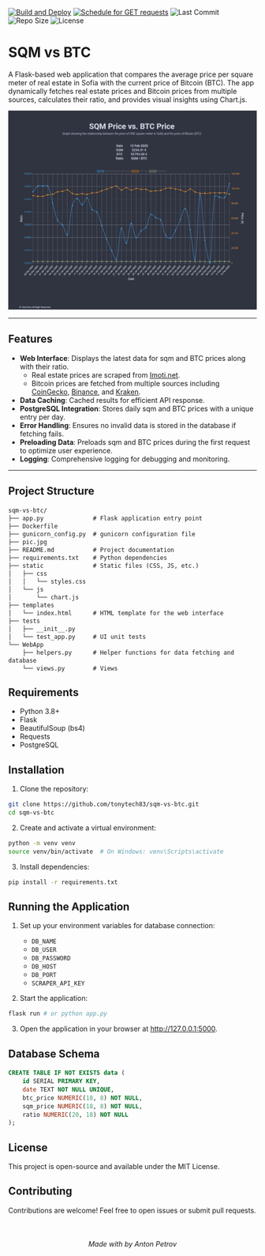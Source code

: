 [![Build and Deploy](https://github.com/tonytech83/sqm-vs-btc/actions/workflows/main.yml/badge.svg)](https://github.com/tonytech83/sqm-vs-btc/actions/workflows/main.yml)
[![Schedule for GET requests](https://github.com/tonytech83/sqm-vs-btc/actions/workflows/keep_it_alive.yml/badge.svg)](https://github.com/tonytech83/sqm-vs-btc/actions/workflows/keep_it_alive.yml)
![Last Commit](https://img.shields.io/github/last-commit/tonytech83/sqm-vs-btc)
![Repo Size](https://img.shields.io/github/repo-size/tonytech83/sqm-vs-btc)
![License](https://img.shields.io/github/license/tonytech83/sqm-vs-btc)

# SQM vs BTC

A Flask-based web application that compares the average price per square meter of real estate in Sofia with the current price of Bitcoin (BTC). The app dynamically fetches real estate prices and Bitcoin prices from multiple sources, calculates their ratio, and provides visual insights using Chart.js.

<div align="center" display="flex">
    <img src="./pic.jpg" alt="app">
</div>

---

## Features

- **Web Interface**: Displays the latest data for sqm and BTC prices along with their ratio.
  - Real estate prices are scraped from [Imoti.net](https://www.imoti.net/bg/sredni-ceni).
  - Bitcoin prices are fetched from multiple sources including [CoinGecko](https://www.coingecko.com/), [Binance](https://www.binance.com/), and [Kraken](https://www.kraken.com/).
- **Data Caching**: Cached results for efficient API response.
- **PostgreSQL Integration**: Stores daily sqm and BTC prices with a unique entry per day.
- **Error Handling**: Ensures no invalid data is stored in the database if fetching fails.
- **Preloading Data**: Preloads sqm and BTC prices during the first request to optimize user experience.
- **Logging**: Comprehensive logging for debugging and monitoring.

---

## Project Structure

```plain
sqm-vs-btc/
├── app.py              # Flask application entry point
├── Dockerfile
├── gunicorn_config.py  # gunicorn configuration file
├── pic.jpg
├── README.md           # Project documentation
├── requirements.txt    # Python dependencies
├── static              # Static files (CSS, JS, etc.)
│   ├── css
│   │   └── styles.css
│   └── js
│       └── chart.js
├── templates
│   └── index.html      # HTML template for the web interface
├── tests
│   ├── __init__.py
│   └── test_app.py     # UI unit tests
└── WebApp
    ├── helpers.py      # Helper functions for data fetching and database
    └── views.py        # Views
```

## Requirements
- Python 3.8+
- Flask
- BeautifulSoup (bs4)
- Requests
- PostgreSQL

## Installation
1. Clone the repository:
```sh
git clone https://github.com/tonytech83/sqm-vs-btc.git
cd sqm-vs-btc
```
2. Create and activate a virtual environment:
```sh
python -m venv venv
source venv/bin/activate  # On Windows: venv\Scripts\activate
```
3. Install dependencies:
```sh
pip install -r requirements.txt
```

## Running the Application
1. Set up your environment variables for database connection:
   - `DB_NAME`
   - `DB_USER`
   - `DB_PASSWORD`
   - `DB_HOST`
   - `DB_PORT`
   - `SCRAPER_API_KEY`

2. Start the application:
```sh
flask run # or python app.py
```
3. Open the application in your browser at http://127.0.0.1:5000.

## Database Schema
```sql
CREATE TABLE IF NOT EXISTS data (
    id SERIAL PRIMARY KEY,
    date TEXT NOT NULL UNIQUE,
    btc_price NUMERIC(18, 8) NOT NULL,
    sqm_price NUMERIC(18, 8) NOT NULL,
    ratio NUMERIC(20, 18) NOT NULL
);
```

## License

This project is open-source and available under the MIT License.

## Contributing

Contributions are welcome! Feel free to open issues or submit pull requests.

<br/>

<h6 align="center"> Made with by Anton Petrov </h6>
